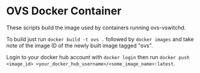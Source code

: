 # OVS Docker Container
These scripts build the image used by containers running ovs-vswitchd.

To build just run `docker build -t ovs .` followed by `docker images` and take
note of the image ID of the newly built image tagged "ovs".

Login to your docker hub account with `docker login` then run `docker push
<image_id> <your_docker_hub_username>/<some_image_name>:latest`.
